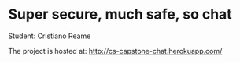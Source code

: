 # Super secure, much safe, so chat

Student:
  Cristiano Reame


The project is hosted at: http://cs-capstone-chat.herokuapp.com/
